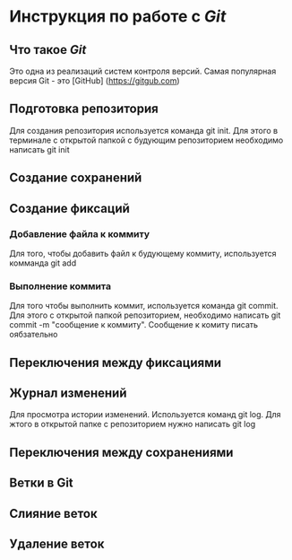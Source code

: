 # Инструкция по работе с *Git*

## Что такое *Git*
Это одна из реализаций систем контроля версий. Самая популярная версия Git - это [GitHub] (https://gitgub.com)
## Подготовка репозитория

Для создания репозитория используется команда git init. Для этого в терминале с открытой папкой с будующим репозиторием необходимо написать git init

## Создание сохранений

## Создание фиксаций

### Добавление файла к коммиту
Для того, чтобы добавить файл к будующему коммиту, используется комманда git add 
### Выполнение коммита
Для того чтобы выполнить коммит, используется команда git commit. Для этого с открытой папкой репозиторием, необходимо написать git commit -m "сообщение к коммиту". Сообщение к комиту писать оябзательно
## Переключения между фиксациями

## Журнал изменений
Для просмотра истории изменений. Используется команд git log. Для жтого в открытой папке с репозиторием нужно написать git log
## Переключения между сохранениями




Ветки в Git
-----------

Слияние веток
------------

Удаление веток
-----------